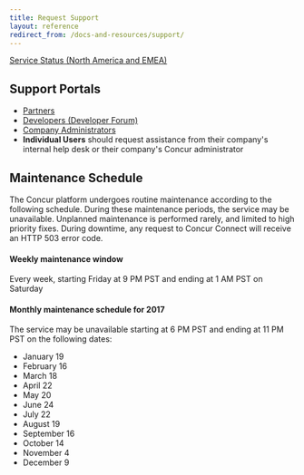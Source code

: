 ```yaml
---
title: Request Support
layout: reference
redirect_from: /docs-and-resources/support/
---
```


[Service Status (North America and EMEA)](https://open.concur.com)

## Support Portals

* [Partners](/tools-support/requesting-partner-support.html)
* [Developers (Developer Forum)](https://forum.developer.concur.com)
* [Company Administrators](https://www.concur.com/en-us/contact)
* **Individual Users** should request assistance from their company's internal help desk or their company's Concur administrator

## Maintenance Schedule

The Concur platform undergoes routine maintenance according to the following schedule. During these maintenance periods, the service may be unavailable. Unplanned maintenance is performed rarely, and limited to high priority fixes. During downtime, any request to Concur Connect will receive an HTTP 503 error code.

#### Weekly maintenance window
Every week, starting Friday at 9 PM PST and ending at 1 AM PST on Saturday

#### Monthly maintenance schedule for 2017
The service may be unavailable starting at 6 PM PST and ending at 11 PM PST on the following dates:

* January 19
* February 16
* March 18
* April 22
* May 20
* June 24
* July 22
* August 19
* September 16
* October 14
* November 4
* December 9

[3]: https://na4.salesforce.com/secur/login_portal.jsp?orgId=00D600000007Dq3&portalId=06060000000PrEi
